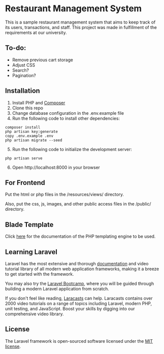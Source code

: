 # Restaurant Management System
This is a sample restaurant management system that aims to keep track of its users, transactions, and staff. This project was made in fulfillment of the requirements at our university.

## To-do:
- Remove previous cart storage
- Adjust CSS
- Search?
- Pagination?

## Installation
1. Install PHP and [Composer](https://getcomposer.org/ "Composer")
2. Clone this repo
3. Change database configuration in the .env.example file
4. Run the following code to install other dependencies:
```
composer install
php artisan key:generate
copy .env.example .env
php artisan migrate --seed
```
5. Run the following code to initialize the development server:
```
php artisan serve
```
6. Open http://localhost:8000 in your browser

## For Frontend
Put the html or php files in the /resources/views/ directory.

Also, put the css, js, images, and other public access files in the /public/ directory.

## Blade Template
Click [here](https://laravel.com/docs/9.x/blade "here") for the documentation of the PHP templating engine to be used.

## Learning Laravel

Laravel has the most extensive and thorough [documentation](https://laravel.com/docs) and video tutorial library of all modern web application frameworks, making it a breeze to get started with the framework.

You may also try the [Laravel Bootcamp](https://bootcamp.laravel.com), where you will be guided through building a modern Laravel application from scratch.

If you don't feel like reading, [Laracasts](https://laracasts.com) can help. Laracasts contains over 2000 video tutorials on a range of topics including Laravel, modern PHP, unit testing, and JavaScript. Boost your skills by digging into our comprehensive video library.

## License

The Laravel framework is open-sourced software licensed under the [MIT license](https://opensource.org/licenses/MIT).
